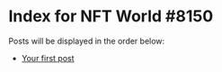 # Index for NFT World #8150
Posts will be displayed in the order below:

- [Your first post](./001-first.md)


